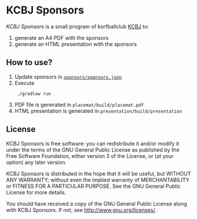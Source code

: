 
# KCBJ Sponsors

*KCBJ Sponsors* is a small program of korfballclub [KCBJ](http://www.kcbj.be/) to:
 1. generate an A4 PDF with the sponsors
 1. generate an HTML presentation with the sponsors

## How to use?

 1. Update sponsors in [`sponsors/sponsors.json`](https://github.com/litrik/kcbj-sponsors/blob/master/sponsors/sponsors.json).
 2. Execute
```
    ./gradlew run
```
 3. PDF file is generated in `placemat/build/placemat.pdf`
 3. HTML presentation is generated in `presentation/build/presentation`

## License

KCBJ Sponsors is free software: you can redistribute it and/or modify
it under the terms of the GNU General Public License as published by
the Free Software Foundation, either version 3 of the License, or
(at your option) any later version.

KCBJ Sponsors is distributed in the hope that it will be useful,
but WITHOUT ANY WARRANTY; without even the implied warranty of
MERCHANTABILITY or FITNESS FOR A PARTICULAR PURPOSE.  See the
GNU General Public License for more details.

You should have received a copy of the GNU General Public License
along with KCBJ Sponsors.  If not, see <http://www.gnu.org/licenses/>.